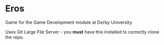 # Eros

Game for the Game Development module at Derby University.

Uses Git Large File Server - you **must** have this installed to correctly clone the repo.
